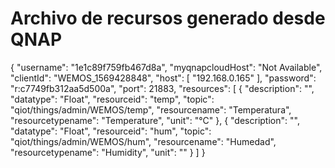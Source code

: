 # Archivo de recursos generado desde QNAP
{
    "username": "1e1c89f759fb467d8a",
    "myqnapcloudHost": "Not Available",
    "clientId": "WEMOS_1569428848",
    "host": [
        "192.168.0.165"
    ],
    "password": "r:c7749fb312aa5d500a",
    "port": 21883,
    "resources": [
        {
            "description": "",
            "datatype": "Float",
            "resourceid": "temp",
            "topic": "qiot/things/admin/WEMOS/temp",
            "resourcename": "Temperatura",
            "resourcetypename": "Temperature",
            "unit": "°C"
        },
        {
            "description": "",
            "datatype": "Float",
            "resourceid": "hum",
            "topic": "qiot/things/admin/WEMOS/hum",
            "resourcename": "Humedad",
            "resourcetypename": "Humidity",
            "unit": ""
        }
    ]
}

